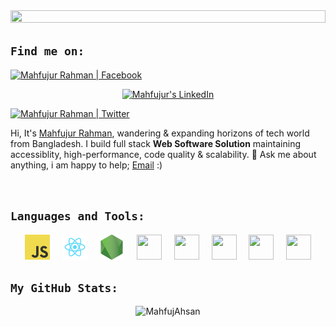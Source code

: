 <img src="https://cdn.hashnode.com/res/hashnode/image/upload/v1609713657411/GopQGAEo3.jpeg" width="100%" height="40%">

## <code>Find me on:</code>

<p float="left">
    <a width="33.33%" href="https://www.facebook.com/AhsaanMahfuj">
  <img width="40" alt="Mahfujur Rahman | Facebook" width="40px" src="https://upload.wikimedia.org/wikipedia/commons/thumb/f/fb/Facebook_icon_2013.svg/300px-Facebook_icon_2013.svg.png" />
</a>
</p>

<p align="center">
   <a width="33.33%" href="https://www.linkedin.com/in/mahfujurahman/">
  <img width="40" alt="Mahfujur's LinkedIn" width="40px" src="https://cdn-icons-png.flaticon.com/512/174/174057.png" />
</a>
</p>

<p float="right">
<a width="33.33%" href="https://mahfujur-rahman.vercel.app/">
  <img width="40" alt="Mahfujur Rahman | Twitter" width="40px" src="https://thumbs.dreamstime.com/b/programmer-icon-single-avatar-vector-illustration-262823910.jpg" />
</a>
</p>



Hi, It's [Mahfujur Rahman](https://mahfujur-rahman.vercel.app/), wandering & expanding horizons of tech world from Bangladesh. I build full stack **Web Software Solution** maintaining accessiblity, high-performance, code quality & scalability. 💬 Ask me about anything, i am happy to help; [Email](mailto:mahfujur.rahman1@outlook.com) :)

<br />

## <code>Languages and Tools:</code>
<p align="center">
<img width="40" height="40" src="https://raw.githubusercontent.com/github/explore/80688e429a7d4ef2fca1e82350fe8e3517d3494d/topics/javascript/javascript.png"></code>
&nbsp; &nbsp;
<img width="40" height="40" src="https://raw.githubusercontent.com/github/explore/80688e429a7d4ef2fca1e82350fe8e3517d3494d/topics/react/react.png">
&nbsp; &nbsp;
<img width="40" height="40" src="https://raw.githubusercontent.com/github/explore/80688e429a7d4ef2fca1e82350fe8e3517d3494d/topics/nodejs/nodejs.png">
&nbsp; &nbsp;
<img width="40" height="40" src="https://upload.wikimedia.org/wikipedia/commons/thumb/4/4c/Typescript_logo_2020.svg/768px-Typescript_logo_2020.svg.png?20221110153201">
&nbsp; &nbsp;
<img width="40" height="40" src="https://i.pinimg.com/originals/39/b2/e4/39b2e4ad77c23a2c11e5950a7dfa2aec.png">
&nbsp; &nbsp;
<img width="40" height="40" src="https://mikevpeeren.nl/_next/static/media/next_logo.79d7b4bd.png">
&nbsp; &nbsp;
<img width="40" height="40" src="https://i.ibb.co/qm6J2DY/Screenshot-1.png">
&nbsp; &nbsp;
<img width="40" height="40" src="https://i.ibb.co/Cnt7my1/ezgif-com-gif-maker-removebg-preview.jpg">
</p>

## <code>My GitHub Stats:</code>

<p align="center"> <img width="60%" src="https://github-readme-stats.vercel.app/api/top-langs/?username=MahfujAhsan&show_icons=true&theme=radical" alt="MahfujAhsan" />

